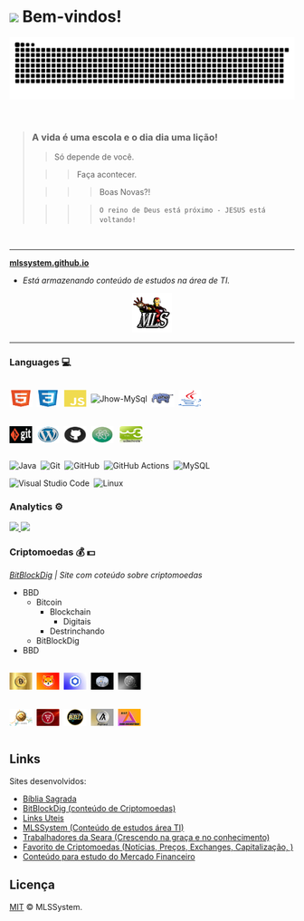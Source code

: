 <h1><img src="https://emojis.slackmojis.com/emojis/images/1450372448/149/sonic.gif?1450372448" width="78"/> Bem-vindos!</h1>

![Snake animation](https://github.com/mlssystem/mlssystem/blob/main/snake-animation.svg)

<br>

> ### A vida é uma escola e o dia dia uma lição!
>
>> Só depende de você.
>
>>> Faça acontecer.
>
>>>> Boas Novas?!
>
>>>> `O reino de Deus está próximo - JESUS está voltando!`

<br>

---

**[mlssystem.github.io](https://mlssystem.github.io)** <br> 
- _Está armazenando conteúdo de estudos na área de TI._
<p align="center">
  <a href="https://mlssystem.github.io/"><img src="https://github.com/mlssystem/mlssystem.github.io/blob/master/img/menu.png" alt="MLSSystem"/></a>
</p>
</div>
  
---

### Languages :computer:

<div><br>
  <img align="center" alt="Jhow-HTML" title="HTML" height="30" width="40" src="https://raw.githubusercontent.com/devicons/devicon/master/icons/html5/html5-original.svg">&nbsp;
  <img align="center" alt="Jhow-CSS" title="CSS" height="30" width="40" src="https://raw.githubusercontent.com/devicons/devicon/master/icons/css3/css3-original.svg">&nbsp;
  <img align="center" alt="Jhow-Js" title="JS" height="30" width="40" src="https://raw.githubusercontent.com/devicons/devicon/master/icons/javascript/javascript-plain.svg">&nbsp;
  <img align="center" alt="Jhow-MySql" title="MYSQL" height="30" width="40" src="https://cdn.jsdelivr.net/gh/devicons/devicon/icons/mysql/mysql-original-wordmark.svg">&nbsp;
  <img align="center" alt="php" title="PHP" height="30" width="40" src="https://github.com/mlssystem/mlssystem.github.io/blob/master/img/php-r.png">&nbsp;
  <img align="center" alt="JAVA" title="JAVA" height="30" width="40" src="https://github.com/mlssystem/mlssystem/blob/main/img/java.png">&nbsp;
</div><br> 

<div><br>
  <img align="center" alt="Git" title="GIT" height="30" width="40" src="https://github.com/mlssystem/mlssystem/blob/main/img/git.jpg">&nbsp;
  <img align="center" alt="WordPress" title="WORDPRESS" height="30" width="40" src="https://github.com/mlssystem/mlssystem/blob/main/img/Wordpress_logo_8.png">&nbsp;
  <img align="center" alt="Git Social" title="GIT SOCIAL" height="30" width="40" src="https://github.com/mlssystem/mlssystem/blob/main/img/png-transparent-github-social.png">&nbsp;
  <img align="center" alt="Atom Editor" title="ATOM EDITOR" height="30" width="40" src="https://github.com/mlssystem/mlssystem/blob/main/img/atom-editor.png"> &nbsp;
  <img align="center" alt="w3schools" title="W3schools" height="30" width="40" src="https://github.com/mlssystem/mlssystem/blob/main/img/w3schools.jpg">   
</div><br> 

![Java](https://img.shields.io/badge/-Java-05122A?style=flat&logo=Java&logoColor=white)&nbsp;
![Git](https://img.shields.io/badge/-Git-05122A?style=flat&logo=git)&nbsp;
![GitHub](https://img.shields.io/badge/-GitHub-05122A?style=flat&logo=github)&nbsp;
![GitHub Actions](https://img.shields.io/badge/GitHub%20Actions%20-05122A?style=flat&logo=github-actions&logoColor=white)&nbsp;
![MySQL](https://img.shields.io/badge/-MySQL-05122A?style=flat&logo=mysql&logoColor=white)&nbsp;

![Visual Studio Code](https://img.shields.io/badge/-Visual%20Studio%20Code-05122A?style=flat&logo=visual-studio-code&logoColor=007ACC)&nbsp;
![Linux](https://img.shields.io/badge/-Linux-05122A?style=flat&logo=linux&logoColor=white)&nbsp;

### Analytics ⚙️

<div>
  <a href="https://github.com/mlssystem">
  <img height="180em" src="https://github-readme-stats.vercel.app/api?username=mlssystem&show_icons=true&theme=dracula&include_all_commits=true&count_private=true"/>
  <img height="180em" src="https://github-readme-stats.vercel.app/api/top-langs/?username=mlssystem&layout=compact&langs_count=7&theme=dracula"/></a>
</div>

### Criptomoedas :moneybag: :dollar:

_[BitBlockDig](https://mlssystem.github.io/bitblockdig/) | Site com coteúdo sobre criptomoedas_
 
- BBD
  - Bitcoin
    - Blockchain
      - Digitais
    - Destrinchando
  - BitBlockDig
- BBD

<div><br>
  <img align="center" alt="BTC" title="BTC" height="30" width="40" src="https://github.com/mlssystem/mlssystem/blob/main/img/cripto/thumbnail-btc.jpg">&nbsp;
  <img align="center" alt="SHIB" title="SHIB" height="30" width="40" src="https://github.com/mlssystem/mlssystem/blob/main/img/cripto/thumbnail-shiba.jpg">&nbsp;
  <img align="center" alt="LINK" title="LINK" height="30" width="40" src="https://github.com/mlssystem/mlssystem/blob/main/img/cripto/thumbnail-link.jpg">&nbsp;
  <img align="center" alt="XLM" title="XLM" height="30" width="40" src="https://github.com/mlssystem/mlssystem/blob/main/img/cripto/thumbnail-xlm.jpg">&nbsp;
  <img align="center" alt="ADA" title="ADA" height="30" width="40" src="https://github.com/mlssystem/mlssystem/blob/main/img/cripto/thumbnail-ada.jpg">&nbsp;
</div><br> 

<div><br>
  <img align="center" alt="BNB" title="BNB" height="30" width="40" src="https://github.com/mlssystem/mlssystem/blob/main/img/cripto/thumbnail-bnb.jpg">&nbsp;
  <img align="center" alt="CHZ" title="CHZ" height="30" width="40" src="https://github.com/mlssystem/mlssystem/blob/main/img/cripto/thumbnail-chz.jpg">&nbsp;
  <img align="center" alt="BBD" title="BBD" height="30" width="40" src="https://github.com/mlssystem/mlssystem/blob/main/img/cripto/bbd.png">&nbsp;
  <img align="center" alt="ALGO" title="ALGO" height="30" width="40" src="https://github.com/mlssystem/mlssystem/blob/main/img/cripto/thumbnail-algo.jpg">&nbsp;
  <img align="center" alt="BAT" title="BAT" height="30" width="40" src="https://github.com/mlssystem/mlssystem/blob/main/img/cripto/thumbnail-bat.jpg">&nbsp;
</div><br> 

## Links 

Sites desenvolvidos:

- [Bíblia Sagrada](https://bibliasagrada.github.io/)
- [BitBlockDig (conteúdo de Criptomoedas)](https://mlssystem.github.io/bitblockdig/)
- [Links Uteis](https://mlssystem.github.io/linksuteis/)
- [MLSSystem (Conteúdo de estudos área TI)](https://mlssystem.github.io/)
- [Trabalhadores da Seara (Crescendo na graça e no conhecimento)](https://mlssystem.github.io/trabalhadoresdaseara/)
- [Favorito de Criptomoedas (Notícias, Preços, Exchanges, Capitalização, )](https://mlssystem.github.io/favcrypto/)
- [Conteúdo para estudo do Mercado Financeiro](https://mlssystem.github.io/favcrypto/mercado-tradicional.html)


## Licença

[MIT](https://github.com/mlssystem/mlssystem.github.io/blob/master/LICENSE)  © MLSSystem.


